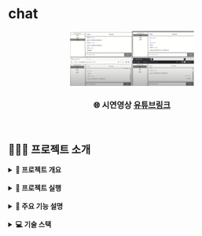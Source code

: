 # chat
<div align="center">
    <img  style="width: 50%" src="../toys-images/chat/메인 이미지1.png">
</div>
<div align=center>
    <h3>
        🌐 시연영상
        <a href="https://www.youtube.com/watch?v=LVwr8A8msis">유튜브링크</a>
    </h3>
</div>

<br>

## 👨🏻‍🏫 프로젝트 소개
<details>
<summary><b> 📌 프로젝트 개요</b></summary>
<br>

- Socket.io를 이용해 개인 채팅방과 공개 채팅(그룹)방을 구현한 채팅 앱 서비스 구축
- MongoDB를 이용해 채팅 메시지와 채팅방이름을 저장하고, 각 채팅방 복원 가능

</details>

<br>

<details>
<summary><b> 🏃 프로젝트 실행</b></summary>
<br>

```bash
# Prerequisites: npm, node, mongodb(docker)
# execution
docker-compose up -d
git clone https://github.com/mpqm/nodejs-service-chat.git
npm install
npm start
```

</details>

<br>

<details>
<summary><b> 🚀 주요 기능 설명</b></summary>
<br>

- Public Chat
    - 공개채팅방을 생성한 사용자는 그 방의 관리자가 됨
    - 모두에게 채팅방이 공개되어 모두가 참여
    - 관리자가 아닌 사용자는 나갔다 들어오는 경우, 방의 메시지를 복원
- Private Chat
    - 현재 접속 중인 사용자들의 목록을 불러옴
    - 사용자를 클릭시 사용자와 대화하고자하는 대상과의 채팅방이 생성
    - 대상의 접속이 끊기고 나중에 들어와도 방의 메시지를 복원 
- Else 
    - Passport(local strategy), Cookie Session을 이용한 사용자인증, 로그인, 로그아웃, 회원가입
    - 비밀번호 DB 저장전 해시화 후 저장 및 해시 비교 함수 구현
    - 소켓 미들웨어를 설정해 사용자 이름과 ID를 핸드쉐이크 객체에서 가져오고, 소켓에 저장
    - 메시지를 전송 후에 벡업 과정을 비동기처리로 사용자간 채팅시 영향이 없게 설계
    - 유저 스키마에 SocketId 필드를 통해 사용자를 식별 수행

</details>

<br>

<details>
<summary><b> 💻 기술 스택</b></summary>
<br>

| **Category** |**Skills**| 
|-------------|---------|
|**Language**| ![HTML5](https://img.shields.io/badge/html-E34F26?style=for-the-badge&logo=html5&logoColor=white) ![CSS](https://img.shields.io/badge/css-1572B6?style=for-the-badge&logo=css3&logoColor=white) ![JavaScript](https://img.shields.io/badge/javascript-F7DF1E?style=for-the-badge&logo=javascript&logoColor=white) |
|**Frontend**| ![mustache.js](https://img.shields.io/badge/mustache.js-3776AB?style=for-the-badge&logo=mustache.js&logoColor=white) ![socketdotio](https://img.shields.io/badge/socket.io-010101?style=for-the-badge&logo=socketdotio&logoColor=white) |
|**Backend**| ![express](https://img.shields.io/badge/express-000000?style=for-the-badge&logo=express&logoColor=white) ![socketdotio](https://img.shields.io/badge/socket.io-010101?style=for-the-badge&logo=socketdotio&logoColor=white) ![passport](https://img.shields.io/badge/passport-34E27A?style=for-the-badge&logo=passport&logoColor=white)|
| **Database**| ![MongoDB](https://img.shields.io/badge/mongodb-47A248?style=for-the-badge&logo=mongodb&logoColor=white)|
| **Env**|![npm](https://img.shields.io/badge/npm-D24939?style=for-the-badge&logo=npm&logoColor=white) ![Docker](https://img.shields.io/badge/docker-2496ED?style=for-the-badge&logo=docker&logoColor=white) 

</details>